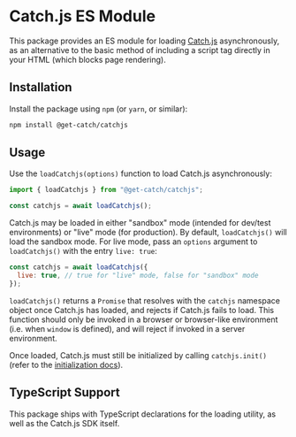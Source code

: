 # Catch.js ES Module

This package provides an ES module for loading <a href="https://catch.readme.io/reference/catchjs">Catch.js</a> asynchronously, as an alternative to the basic method of including a script tag directly in your HTML (which blocks page rendering).

## Installation

Install the package using `npm` (or `yarn`, or similar):

```sh
npm install @get-catch/catchjs
```

## Usage

Use the `loadCatchjs(options)` function to load Catch.js asynchronously:

```js
import { loadCatchjs } from "@get-catch/catchjs";

const catchjs = await loadCatchjs();
```

Catch.js may be loaded in either "sandbox" mode (intended for dev/test environments) or "live" mode (for production). By default, `loadCatchjs()` will load the sandbox mode. For live mode, pass an `options` argument to `loadCatchjs()` with the entry `live: true`:

```js
const catchjs = await loadCatchjs({
  live: true, // true for "live" mode, false for "sandbox" mode
});
```

`loadCatchjs()` returns a `Promise` that resolves with the `catchjs` namespace object once Catch.js has loaded, and rejects if Catch.js fails to load. This function should only be invoked in a browser or browser-like environment (i.e. when `window` is defined), and will reject if invoked in a server environment.

Once loaded, Catch.js must still be initialized by calling `catchjs.init()` (refer to the [initialization docs](https://catch.readme.io/reference/catchjs#initialization)).

## TypeScript Support

This package ships with TypeScript declarations for the loading utility, as well as the Catch.js SDK itself.
